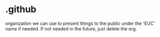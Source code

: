 # .github
organization we can use to present things to the public under the 'EUC' name if needed.  If not needed in the future, just delete the org.
